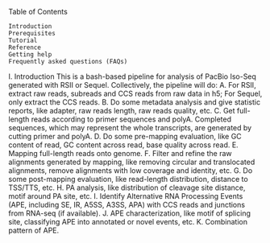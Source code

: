 Table of Contents

    Introduction
    Prerequisites
    Tutorial
    Reference
    Getting help
    Frequently asked questions (FAQs)

I. Introduction
This is a bash-based pipeline for analysis of PacBio Iso-Seq generated with RSII or Sequel. Collectively, the pipeline will do:
A.	For RSII, extract raw reads, subreads and CCS reads from raw data in h5; For Sequel, only extract the CCS reads.
B.	Do some metadata analysis and give statistic reports, like adapter, raw reads length, raw reads quality, etc.
C.	Get full-length reads according to primer sequences and polyA. Completed sequences, which may represent the whole transcripts, are generated by cutting primer and polyA.
D.	Do some pre-mapping evaluation, like GC content of read, GC content across read, base quality across read.
E.	Mapping full-length reads onto genome.
F.	Filter and refine the raw alignments generated by mapping, like removing circular and translocated alignments, remove alignments with low coverage and identity, etc.
G.	Do some post-mapping evaluation, like read-length distribution, distance to TSS/TTS, etc.
H.	PA analysis, like distribution of cleavage site distance, motif around PA site, etc.
I.	Identify Alternative RNA Processing Events (APE, including SE, IR, A5SS, A3SS, APA) with CCS reads and junctions from RNA-seq (if available).
J.	APE characterization, like motif of splicing site, classifying APE into annotated or novel events, etc.
K.	Combination pattern of APE.

